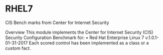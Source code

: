 # RHEL7
CIS Bench marks from Center for Internet Security

Overview
This module implements the Center for Internet Security (CIS) Security Configuration Benchmark for:
•	Red Hat Enterprise Linux 7 v.1.0.1-01-31-2017
Each scored control has been implemented as a class or a custom fact.
